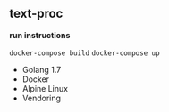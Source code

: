 text-proc
---------

**run instructions**

`docker-compose build`
`docker-compose up`

+ Golang 1.7
+ Docker
+ Alpine Linux
+ Vendoring